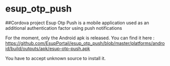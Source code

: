 # esup_otp_push

##Cordova project
Esup Otp Push is a mobile application used as an additional authentication factor using push notifications

For the moment, only the Android apk is released. You can find it here : https://github.com/EsupPortail/esup_otp_push/blob/master/platforms/android/build/outputs/apk/esup-otp-push.apk

You have to accept unknown source to install it.
